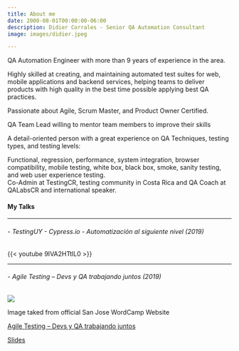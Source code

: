 ```yaml
---
title: About me
date: 2000-08-01T00:00:00-06:00
description: Didier Corrales - Senior QA Automation Consultant
image: images/didier.jpeg

---
```

QA Automation Engineer with more than 9 years of experience in the area.

Highly skilled at creating, and maintaining automated test suites for web, mobile applications and backend services, helping teams to deliver products with high quality in the best time possible applying best QA practices.

Passionate about Agile, Scrum Master, and Product Owner Certified.

QA Team Lead willing to mentor team members to improve their skills

A detail-oriented person with a great experience on QA Techniques, testing types, and testing levels:

Functional, regression, performance, system integration, browser compatibility, mobile testing, white box, black box, smoke, sanity testing, and web user experience testing.  
Co-Admin at TestingCR, testing community in Costa Rica and QA Coach at QALabsCR and international speaker.

 

 

#### My Talks

***

###### - TestingUY - Cypress.io - Automatización al siguiente nivel (2019)

{{< youtube 9IVA2HTtlL0 >}}

***

###### - Agile Testing – Devs y QA trabajando juntos (2019)

![](/images/wordcamp2019.png)

Image taked from official San Jose WordCamp Website

[Agile Testing – Devs y QA trabajando juntos](https://2019.sanjose.wordcamp.org/speaker/didier-corrales-alexander-gonzales/#more-6731 "Agile Testing – Devs y QA trabajando juntos")

[Slides](https://drive.google.com/file/d/13D1ihTXVBTu4UOv0lFeGy4m-dv3aXATk/view "Slides")
